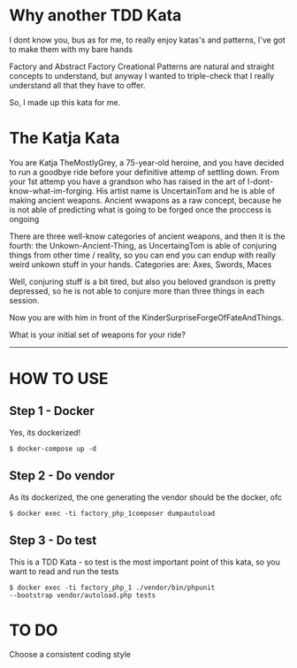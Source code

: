 <h1>Why another TDD Kata</h1>
I dont know you, bus as for me, to really enjoy katas's and patterns, I've got to make them with my bare hands

Factory and Abstract Factory Creational Patterns are natural and straight concepts to understand, but anyway I wanted to triple-check that I really understand all that they have to offer.

So, I made up this kata for me.

<h1>The Katja Kata</h1>
You are Katja TheMostlyGrey, a 75-year-old heroine, and you have decided to run a goodbye ride before your definitive attemp of settling down.
From your 1st attemp you have a grandson who has raised in the art of I-dont-know-what-im-forging. His artist name is UncertainTom and he is able of making ancient weapons. Ancient wwapons as a raw concept, because he is not able of predicting what is going to be forged once the proccess is ongoing

There are three well-know categories of ancient weapons, and then it is the fourth: the Unkown-Ancient-Thing, as UncertaingTom is able of conjuring things from other time / reality, so you can end you can endup with really weird unkown stuff in your hands.
Categories are:  Axes, Swords, Maces


Well, conjuring stuff is a bit tired, but also you beloved grandson is pretty depressed, so he is not able to conjure more than three things in each session.

Now you are with him in front of the KinderSurpriseForgeOfFateAndThings.

What is your initial set of weapons for your ride?

*****************

<h1>HOW TO USE</h1>

<h2>Step 1 - Docker</h2>

Yes, its dockerized! 

<code>$ docker-compose up -d</code>

<h2>Step 2 - Do vendor </h2>
As its dockerized, the one generating the vendor should be the docker, ofc

<code>$ docker exec -ti factory_php_1composer dumpautoload</code>

<h2>Step 3 - Do test </h2>

This is a TDD Kata - so test is the most important point of this kata, so you want to read and run the tests

<code>$ docker exec -ti factory_php_1 ./vendor/bin/phpunit --bootstrap vendor/autoload.php tests</code>


<h1>TO DO</h1>

Choose a consistent coding style



